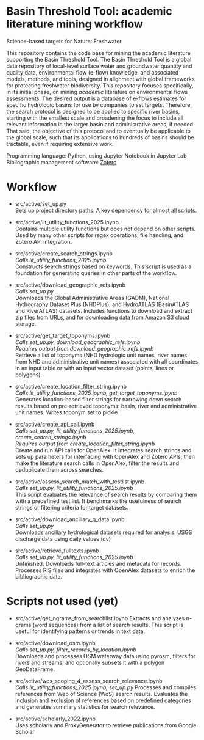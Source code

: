 # Basin Threshold Tool: academic literature mining workflow
Science-based targets for Nature: Freshwater

This repository contains the code base for mining the academic literature supporting the Basin Threshold Tool. The Basin Threshold Tool is a global data repository of local-level surface water and groundwater quantity and quality data, environmental flow (e-flow) knowledge, and associated models, methods, and tools, designed in alignment with global frameworks for protecting freshwater biodiversity. This repository focuses specifically, in its initial phase, on mining _academic_ literature on environmental flows assessments. The desired output is a database of e-flows estimates for specific hydrologic basins for use by companies to set targets. Therefore, the search protocol is designed to be applied to specific river basins, starting with the smallest scale and broadening the focus to include all relevant information in the larger basin and administrative areas, if needed. That said, the objective of this protocol and to eventually be applicable to the global scale, such that its applications to hundreds of basins should be tractable, even if requiring extensive work.

Programming language: Python, using Jupyter Notebook in Jupyter Lab
Bibliographic management software: [Zotero](https://www.zotero.org/download/) 

# Workflow
- src/active/set_up.py  
Sets up project directory paths. A key dependency for almost all scripts.
  
- src/active/lit_utility_functions_2025.ipynb  
Contains multiple utility functions but does not depend on other scripts.
Used by many other scripts for regex operations, file handling, and Zotero API integration.
  
- src/active/create_search_strings.ipynb  
_Calls lit_utility_functions_2025.ipynb_  
Constructs search strings based on keywords. This script is used as a foundation for generating queries in other parts of the workflow.  

- src/active/download_geographic_refs.ipynb  
_Calls set_up.py_  
Downloads the Global Administrative Areas (GADM), National Hydrography Dataset Plus (NHDPlus), and HydroATLAS (BasinATLAS and RiverATLAS) datasets. Includes functions to download and extract zip files from URLs, and for downloading data from Amazon S3 cloud storage.  

- src/active/get_target_toponyms.ipynb  
_Calls set_up.py, download_geographic_refs.ipynb_  
_Requires output from download_geographic_refs.ipynb_  
Retrieve a list of toponyms (NHD hydrologic unit names, river names from NHD and administrative unit names) associated with all coordinates in an input table or with an input vector dataset (points, lines or polygons).  

- src/active/create_location_filter_string.ipynb  
_Calls lit_utility_functions_2025.ipynb, get_target_toponyms.ipynb_  
Generates location-based filter strings for narrowing down search results based on pre-retrieved toponyms: basin, river and administrative unit names. Writes toponym set to pickle  

- src/active/create_api_call.ipynb  
_Calls set_up.py, lit_utility_functions_2025.ipynb, create_search_strings.ipynb_  
_Requires output from create_location_filter_string.ipynb_  
Create and run API calls for OpenAlex. It integrates search strings and sets up parameters for interfacing with OpenAlex and Zotero APIs, then make the literature search calls in OpenAlex, filter the results and deduplicate them across searches.  

- src/active/assess_search_match_with_testlist.ipynb  
_Calls set_up.py, lit_utility_functions_2025.ipynb_  
This script evaluates the relevance of search results by comparing them with a predefined test list. It benchmarks the usefulness of search strings or filtering criteria for target datasets.  

- src/active/download_ancillary_q_data.ipynb  
_Calls set_up.py_  
Downloads ancillary hydrological datasets required for analysis: USGS discharge data using daily values (dv)

- src/active/retrieve_fulltexts.ipynb  
_Calls set_up.py, lit_utility_functions_2025.ipynb_  
Unfinished: Downloads full-text articles and metadata for records. Processes RIS files and integrates with OpenAlex datasets to enrich the bibliographic data.  


# Scripts not used (yet)
- src/active/get_ngrams_from_searchlist.ipynb
Extracts and analyzes n-grams (word sequences) from a list of search results. This script is useful for identifying patterns or trends in text data.

- src/active/download_osm.ipynb  
_Calls set_up.py, filter_records_by_location.ipynb_  
Downloads and processes OSM waterway data using pyrosm, filters for rivers and streams, and optionally subsets it with a polygon GeoDataFrame.  

- src/active/wos_scoping_4_assess_search_relevance.ipynb  
_Calls lit_utility_functions_2025.ipynb, set_up.py_
Processes and compiles references from Web of Science (WoS) search results. Evaluates the inclusion and exclusion of references based on predefined categories and generates summary statistics for search relevance.

- src/active/scholarly_2022.ipynb  
Uses scholarly and ProxyGenerator to retrieve publications from Google Scholar